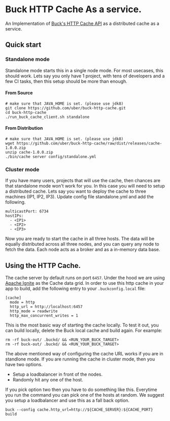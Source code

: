 # Buck HTTP Cache As a service. 

An Implementation of [Buck's HTTP Cache API](https://buckbuild.com/concept/http_cache_api.html) as a distributed cache as a service. 

## Quick start

### Standalone mode
Standalone mode starts this in a single node mode. For most usecases, this should work. Lets say you only have 1 project, with tens of developers and a few CI tasks, then this setup should be more than enough. 

#### From Source

```
# make sure that JAVA_HOME is set. (please use jdk8)
git clone https://github.com/uber/buck-http-cache.git
cd buck-http-cache
./run_buck_cache_client.sh standalone 
```

#### From Distribution

```
# make sure that JAVA_HOME is set. (please use jdk8)
wget https://github.com/uber/buck-http-cache/raw/dist/releases/cache-1.0.0.zip 
unzip cache-1.0.0.zip
./bin/cache server config/standalone.yml
```


### Cluster mode
If you have many users, projects that will use the cache, then chances are that standalone mode won't work for you. In this case you will need to setup a distributed cache. Lets say you want to deploy the cache to three machines (IP1, IP2, IP3). Update config file standalone.yml and add the following. 

```
multicastPort: 6734
hostIPs:
  - <IP1>
  - <IP2>
  - <IP3>
```

Now you are ready to start the cache in all three hosts. The data will be equally distributed across all three nodes, and you can query any node to fetch the data. Each node acts as a broker and as a in-memory data base. 


## Using the HTTP Cache. 

The cache server by default runs on port `6457`. Under the hood we are using [Apache Ignite](http://https://ignite.apache.org/) as the Cache data grid. 
In order to use this http cache in your app to build, add the following entry to your `.buckconfig.local` file:

```
[cache]
  mode = http
  http_url = http://localhost:6457
  http_mode = readwrite
  http_max_concurrent_writes = 1
```

This is the most basic way of starting the cache locally. To test it out, you can build locally, delete the Buck local
cache and build again. For example:

```
rm -rf buck-out/ .buckd/ && <RUN_YOUR_BUCK_TARGET>
rm -rf buck-out/ .buckd/ && <RUN_YOUR_BUCK_TARGET>
```


The above mentioned way of configuring the cache URL works if you are in standlone mode. If you are running the cache in cluster mode, then you have two options. 

* Setup a loadbalancer in front of the nodes. 
* Randomly hit any one of the host. 

If you pick option two then you have to do something like this. Everytime you run the command you can pick one of the hosts at random. We suggest you setup a loadbalancer and use this as a fall back option. 

```
buck --config cache.http_url=http://${CACHE_SERVER}:${CACHE_PORT} build
```
